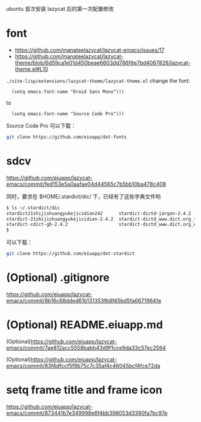 ubuntu 首次安装 lazycat 后的第一次配置修改

# font

- https://github.com/manateelazycat/lazycat-emacs/issues/17
- https://github.com/manateelazycat/lazycat-theme/blob/6d59ca1e01d450beae6603dd786f8e7bd4087826/lazycat-theme.el#L10

`./site-lisp/extensions/lazycat-theme/lazycat-theme.el` change the font:

```
  (setq emacs-font-name "Droid Sans Mono")))
```
to
```
  (setq emacs-font-name "Source Code Pro")))
```

Source Code Pro 可以下载：


```bash
git clone https://github.com/eiuapp/dot-fonts
```

# sdcv

https://github.com/eiuapp/lazycat-emacs/commit/fed153e5a0aafae04d44565c7b5bb10ba478c408

同时，要求在 $HOME/.stardict/dic/ 下，已经有了这些字典文件哟

```bash
$ ls ~/.stardict/dic                                                                                                                                                   ──(Wed,May27)─┘
stardict21shijishuangyukejicidian242      stardict-dictd-jargon-2.4.2               stardict-kdic-ec-11w-2.4.2    stardict-lazyworm-ec-2.4.2  stardict-oxford-gb-formated-2.4.2  stardict-stardict1.3-2.4.2
stardict-21shijishuangyukejicidian-2.4.2  stardict-dictd_www.dict.org_foldoc-2.4.2  stardict-langdao-ce-gb-2.4.2  stardict-ncce-ce-2.4.2      stardict-ProECCE-2.4.2             stardict-xdict-ce-gb-2.4.2
stardict-cdict-gb-2.4.2                   stardict-dictd_www.dict.org_wn-2.4.2      stardict-lazyworm-ce-2.4.2    stardict-ncce-ec-2.4.2      stardict-quick_eng-zh_CN-2.4.2     stardict-xdict-ec-gb-2.4.2
$ 
```
可以下载：


```bash
git clone https://github.com/eiuapp/dot-stardict
```

# (Optional) .gitignore

https://github.com/eiuapp/lazycat-emacs/commit/8b16c68dded61b131353fb8f45bd5fa66719641e

# (Optional) README.eiuapp.md

(Optional)https://github.com/eiuapp/lazycat-emacs/commit/7ae812acc5558babb43d9f1cce9da33c57ec2564

(Optional)https://github.com/eiuapp/lazycat-emacs/commit/83f4dfccf5f9b75c7c35af4c46045bcf4fce72da

# setq frame title and frame icon

https://github.com/eiuapp/lazycat-emacs/commit/873441b7e349998e6f4bb398053d3390fa7bc97e
